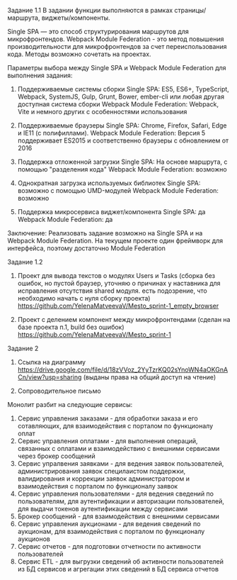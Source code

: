 Задание 1.1 
В задании функции выполняются в рамках страницы/маршрута, виджеты/компоненты.

Single SPA — это способ структурирования маршрутов для микрофронтендов. 
Webpack Module Federation - это метод повышения производительности для микрофронтендов за счет переиспользования кода.
Методы возможно сочетать на проектах.

Параметры выбора между Single SPA и Webpack Module Federation для выполнения задания:

1. Поддерживаемые системы сборки 
Single SPA: ES5, ES6+, TypeScript, Webpack, SystemJS, Gulp, Grunt, Bower, ember-cli или любая другая доступная система сборки Webpack Module Federation: Webpack, Vite и немного других с особенностями использования

2. Поддерживаемые браузеры Single SPA: Chrome, Firefox, Safari, Edge и IE11 (с полифиллами). 
Webpack Module Federation: Версия 5 поддерживает ES2015 и соответственно браузеры с обновлением от 2016

3. Поддержка отложенной загрузки 
Single SPA: На основе маршрута, с помощью "разделения кода" 
Webpack Module Federation: возможно

4. Однократная загрузка используемых библиотек 
Single SPA: возможно с помощью UMD-модулей 
Webpack Module Federation: возможно

5. Поддержка микросервиса виджет/компонента 
Single SPA: да Webpack 
Module Federation: да

Заключение: Реализовать задание возможно на Single SPA и на Webpack Module Federation. На текущем проекте один фреймворк для интерфейса, поэтому достаточно Module Federation

Задание 1.2

1. Проект для вывода текстов о модулях Users и Tasks 
(сборка без ошибок, но пустой браузер, уточняю о причинах у наставника для исправления отсутствия shared модуля.
есть подозрение, что необходимо начать с нуля сборку проекта)
https://github.com/YelenaMatveevaV/Mesto_sprint-1_empty_browser

2. Проект с делением компонент между микрофронтендами
(сделан на базе проекта п.1, build без ошибок)
https://github.com/YelenaMatveevaV/Mesto_sprint-1

Задание 2
1. Ссылка на диаграмму https://drive.google.com/file/d/18zVVoz_2YyTzrKQ02sYnoWN4aOKGnACn/view?usp=sharing
(выданы права на общий доступ на чтение)

2. Сопроводительное письмо

Монолит разбит на следующие сервисы:
1) Сервис управления заказами - для обработки заказа и его сотавляющих, для взаимодействия с порталом по функционалу оплат
2) Сервис управления оплатами - для выполнения операций, связанных с оплатами и взаимодействию с внешними сервисами через брокер сообщений
3) Сервис упралвения заявками - для ведения заявок пользователей, администрирования заявок специлаистом поддержки, валидирования и коррекции заявок администратором и взаимодействия с порталом по функционалу заявок
4) Сервис управления пользователями - для ведения сведений по пользователям, для аутентификации и авторизации пользователей, для выдачи токенов аутентификации между сервисами 
5) Брокер сообщений - для взаимодействия с внешними сервисами
6) Сервис управления аукционами - для ведения сведений по аукционам, для взаимодействия с порталом по функционалу аукционов
7) Сервис отчетов - для подготовки отчетности по активности пользователей
8) Сервис ETL - для выгрузки сведений об активности пользователей из БД сервисов и агрегации этих сведений в БД сервиса отчетов 